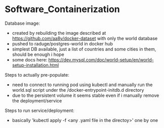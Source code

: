 # Software_Containerization

Database image:
- created by rebuilding the image described at https://github.com/aa8y/docker-dataset with only the world database
- pushed to raduge/postgres-world in docker hub
- simplest DB available, just a list of countries and some cities in them, should be enough i hope
- some docs here: https://dev.mysql.com/doc/world-setup/en/world-setup-installation.html

Steps to actually pre-populate:
- need to connect to running pod using kubectl and manually run the world.sql script under the /docker-entrypoint-initdb.d directory
- due to the persistent volume it seems stable even if i manually remove the deployment/service

Steps to run service/deployment:
- basically 'kubectl apply -f <any .yaml file in the directoy>' one by one
